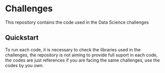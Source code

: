# Challenges

This repository contains the code used in the Data Science challenges

## Quickstart

To run each code, it is necessary to check the libraries used in the
challenges, the repository is not aiming to provide full suport in each code,
the codes are just references if you are facing the same challenges, use
the codes by you own.